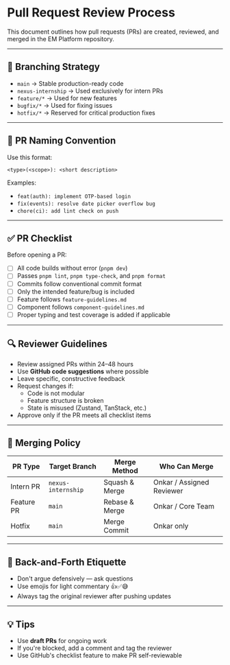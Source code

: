 # Pull Request Review Process

This document outlines how pull requests (PRs) are created, reviewed, and merged in the EM Platform repository.

---

## 🧱 Branching Strategy

- `main` → Stable production-ready code
- `nexus-internship` → Used exclusively for intern PRs
- `feature/*` → Used for new features
- `bugfix/*` → Used for fixing issues
- `hotfix/*` → Reserved for critical production fixes

---

## 📝 PR Naming Convention

Use this format:

```
<type>(<scope>): <short description>
```

Examples:

- `feat(auth): implement OTP-based login`
- `fix(events): resolve date picker overflow bug`
- `chore(ci): add lint check on push`

---

## ✅ PR Checklist

Before opening a PR:

- [ ] All code builds without error (`pnpm dev`)
- [ ] Passes `pnpm lint`, `pnpm type-check`, and `pnpm format`
- [ ] Commits follow conventional commit format
- [ ] Only the intended feature/bug is included
- [ ] Feature follows `feature-guidelines.md`
- [ ] Component follows `component-guidelines.md`
- [ ] Proper typing and test coverage is added if applicable

---

## 🔍 Reviewer Guidelines

- Review assigned PRs within 24–48 hours
- Use **GitHub code suggestions** where possible
- Leave specific, constructive feedback
- Request changes if:
  - Code is not modular
  - Feature structure is broken
  - State is misused (Zustand, TanStack, etc.)
- Approve only if the PR meets all checklist items

---

## 🚀 Merging Policy

| PR Type    | Target Branch      | Merge Method   | Who Can Merge             |
| ---------- | ------------------ | -------------- | ------------------------- |
| Intern PR  | `nexus-internship` | Squash & Merge | Onkar / Assigned Reviewer |
| Feature PR | `main`             | Rebase & Merge | Onkar / Core Team         |
| Hotfix     | `main`             | Merge Commit   | Onkar only                |

---

## 🔁 Back-and-Forth Etiquette

- Don't argue defensively — ask questions
- Use emojis for light commentary 👍✅😅
- Always tag the original reviewer after pushing updates

---

## 💡 Tips

- Use **draft PRs** for ongoing work
- If you're blocked, add a comment and tag the reviewer
- Use GitHub's checklist feature to make PR self-reviewable
